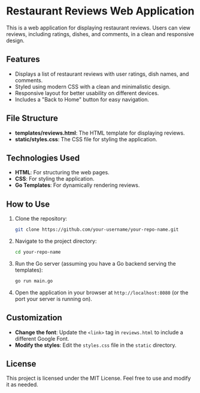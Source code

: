 # Restaurant Reviews Web Application

This is a web application for displaying restaurant reviews. Users can view reviews, including ratings, dishes, and comments, in a clean and responsive design.

## Features

- Displays a list of restaurant reviews with user ratings, dish names, and comments.
- Styled using modern CSS with a clean and minimalistic design.
- Responsive layout for better usability on different devices.
- Includes a "Back to Home" button for easy navigation.

## File Structure

- **templates/reviews.html**: The HTML template for displaying reviews.
- **static/styles.css**: The CSS file for styling the application.

## Technologies Used

- **HTML**: For structuring the web pages.
- **CSS**: For styling the application.
- **Go Templates**: For dynamically rendering reviews.


## How to Use

1. Clone the repository:
   ```bash
   git clone https://github.com/your-username/your-repo-name.git
   ```

2. Navigate to the project directory:
   ```bash
   cd your-repo-name
   ```

3. Run the Go server (assuming you have a Go backend serving the templates):
   ```bash
   go run main.go
   ```

4. Open the application in your browser at `http://localhost:8080` (or the port your server is running on).

## Customization

- **Change the font**: Update the `<link>` tag in `reviews.html` to include a different Google Font.
- **Modify the styles**: Edit the `styles.css` file in the `static` directory.

## License

This project is licensed under the MIT License. Feel free to use and modify it as needed.